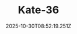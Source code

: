 ---
title: "Kate-36"
description: ""
image: "/uploads/photos/1761814339239-Kate-36.webp"
thumbnail: "/uploads/photos/1761814339239-Kate-36-thumb.webp"
width: 4912
height: 7360
featured: false
date: 2025-10-30T08:52:19.251Z
order: 0
---